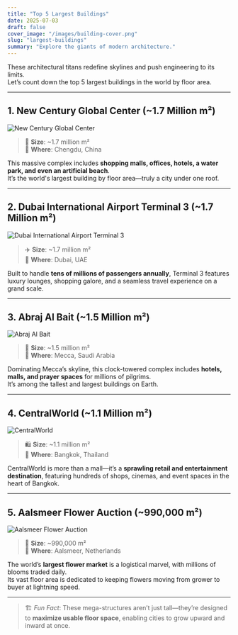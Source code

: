 ```yaml
---
title: "Top 5 Largest Buildings"
date: 2025-07-03
draft: false
cover_image: "/images/building-cover.png"
slug: "largest-buildings"
summary: "Explore the giants of modern architecture."
---
```


These architectural titans redefine skylines and push engineering to its limits.  
Let’s count down the top 5 largest buildings in the world by floor area.

---

## 1. New Century Global Center (~1.7 Million m²)

![New Century Global Center](/images/building01.jpg)

> 🏢 **Size**: ~1.7 million m²  
> 📍 **Where**: Chengdu, China  

This massive complex includes **shopping malls, offices, hotels, a water park, and even an artificial beach**.  
It’s the world's largest building by floor area—truly a city under one roof.

---

## 2. Dubai International Airport Terminal 3 (~1.7 Million m²)

![Dubai International Airport Terminal 3](/images/building02.jpg)

> ✈️ **Size**: ~1.7 million m²  
> 📍 **Where**: Dubai, UAE  

Built to handle **tens of millions of passengers annually**, Terminal 3 features luxury lounges, shopping galore, and a seamless travel experience on a grand scale.

---

## 3. Abraj Al Bait (~1.5 Million m²)

![Abraj Al Bait](/images/building03.jpg)

> 🕋 **Size**: ~1.5 million m²  
> 📍 **Where**: Mecca, Saudi Arabia  

Dominating Mecca’s skyline, this clock-towered complex includes **hotels, malls, and prayer spaces** for millions of pilgrims.  
It’s among the tallest and largest buildings on Earth.

---

## 4. CentralWorld (~1.1 Million m²)

![CentralWorld](/images/building04.jpg)

> 🛍️ **Size**: ~1.1 million m²  
> 📍 **Where**: Bangkok, Thailand  

CentralWorld is more than a mall—it’s a **sprawling retail and entertainment destination**, featuring hundreds of shops, cinemas, and event spaces in the heart of Bangkok.

---

## 5. Aalsmeer Flower Auction (~990,000 m²)

![Aalsmeer Flower Auction](/images/building05.jpg)

> 🌸 **Size**: ~990,000 m²  
> 📍 **Where**: Aalsmeer, Netherlands  

The world’s **largest flower market** is a logistical marvel, with millions of blooms traded daily.  
Its vast floor area is dedicated to keeping flowers moving from grower to buyer at lightning speed.

---

> 🏗️ *Fun Fact*: These mega-structures aren’t just tall—they’re designed to **maximize usable floor space**, enabling cities to grow upward and inward at once.
